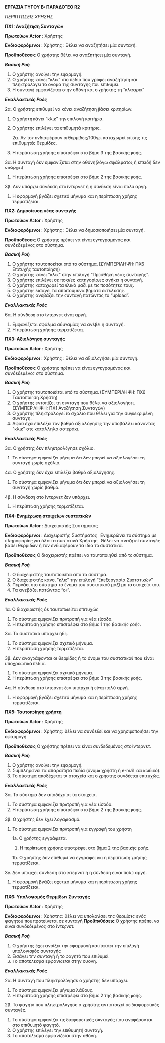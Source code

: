 **ΕΡΓΑΣΙΑ ΤΥΠΟΥ Β: ΠΑΡΑΔΟΤΕΟ R2**

*ΠΕΡΙΠΤΩΣΕΙΣ ΧΡΗΣΗΣ*

**ΠΧ1: Αναζήτηση Συνταγών**   

**Πρωτεύων Actor** : Χρήστης

**Ενδιαφερόμενοι** : 
Χρήστης : Θέλει να αναζητήσει μία συνταγή.

**Προϋποθέσεις**
Ο χρήστης θέλει να αναζητήσει μία συνταγή.

_**Βασική Ροή**_
1. Ο χρήστης ανοίγει την εφαρμογή.
1. Ο χρήστης κάνει “κλικ” στο πεδίο που γράφει αναζήτηση και πληκτρολογεί το όνομα της συνταγής που επιθυμεί.
1.  Η συνταγή εμφανίζεται στην οθόνη και ο χρήστης τη “κλικαρει”

***Εναλλακτικές Ροές***

2α. Ο χρήστης επιθυμεί να κάνει αναζήτηση βάσει κριτηρίων.
1. Ο χρήστη κάνει “κλικ” την επιλογή κριτήρια.
1. Ο χρήστης επιλέγει τα επιθυμητά κριτήρια.
   
   2α. Αν τον ενδιαφέρουν οι θερμίδες/100γρ. καταχωρεί επίσης τις επιθυμητές θερμίδες.
1. Η περίπτωση χρήσης επιστρέφει στο βήμα 3 της βασικής ροής.

3α. Η συνταγή δεν εμφανίζεται στην οθόνη(λόγω σφάλματος ή επειδή δεν υπάρχει)
1. Η περίπτωση χρήσης επιστρέφει στο βήμα 2 της βασικής ροής.

3β. Δεν υπάρχει σύνδεση στο ίντερνετ ή η σύνδεση είναι πολύ αργή.
1. Η εφαρμογή βγάζει σχετικό μήνυμα και η περίπτωση χρήσης τερματίζεται.

**ΠΧ2: Δημοσίευση νέας συνταγής**

**Πρωτεύων Actor** : Χρήστης

**Ενδιαφερόμενοι** : 
Χρήστης : Θέλει να δημοσιοποιήσει μία συνταγή.

**Προϋποθέσεις**
Ο χρήστης πρέπει να είναι εγγεγραμένος και συνδεδεμένος στο σύστημα.

***Βασική Ροή***
1. Ο χρήστης ταυτοποείται από το σύστημα.
  (ΣΥΜΠΕΡΙΛΗΨΗ: ΠΧ6 Επιτυχής ταυτοποίηση)
1. Ο χρήστης κάνει "κλικ" στην επιλογή “Προσθήκη νέας συνταγής”.
1. Ο χρήστης επιλέγει σε ποια/ες κατηγορία/ες ανήκει η συνταγή.
1. Ο χρήστης καταχωρεί τα υλικά μαζί με τις ποσότητες τους.
1. Ο χρήστης εισάγει τα απαιτούμενα βήματα εκτέλεσης.
1. Ο χρήστης ανεβάζει την συνταγή πατώντας το “upload”.

***Εναλλακτικές Ροές***

6α. Η σύνδεση στο ίντερνετ είναι αργή.
1. Εμφανίζεται σφάλμα αδυναμίας να ανέβει η συνταγή.
1. Η περίπτωση χρήσης τερματίζεται.

**ΠΧ3: Αξιολόγηση συνταγής**

**Πρωτεύων Actor** : Χρήστης

**Ενδιαφερόμενοι** : 
Χρήστης : Θέλει να αξιολογήσει μία συνταγή.

**Προϋποθέσεις**
Ο χρήστης πρέπει να είναι εγγεγραμένος και συνδεδεμένος στο σύστημα.

***Βασική Ροή***
1. Ο χρήστης ταυτοποιείται από το σύστημα.
    (ΣΥΜΠΕΡΙΛΗΨΗ: ΠΧ6 Ταυτοποίηση Χρήστη)
1. Ο χρήστης εντοπίζει  τη συνταγή που θέλει να αξιολογήσει.
    (ΣΥΜΠΕΡΙΛΗΨΗ: ΠΧ1 Αναζήτηση Συνταγών)
1. Ο χρήστης πληκτρολογεί το σχόλιο που θέλει για την συγκεκριμένη συνταγή.
1. Αφού έχει επιλέξει τον βαθμό αξιολόγησης την υποβάλλει κάνοντας "κλικ" στο κατάλληλο αστεράκι.

***Εναλλακτικές Ροές***

3α. Ο χρήστης δεν πληκτρολόγησε σχόλιο.
1. Το σύστημα εμφανίζει μήνυμα ότι δεν μπορεί να αξιολογήσει τη συνταγή χωρίς σχόλιο.

4α. Ο χρήστης δεν έχει επιλέξει βαθμό αξιολόγησης.
1. Το σύστημα εμφανίζει μήνυμα ότι δεν μπορεί να αξιολογήσει τη συνταγή χωρίς βαθμό.

4β. Η σύνδεση στο ίντερνετ δεν υπάρχει.
1. Η περίπτωση χρήσης τερματίζεται.

**ΠΧ4: Ενημέρωση στοιχείων συστατικών**

**Πρωτεύων Actor** : Διαχειριστής Συστήματος

**Ενδιαφερόμενοι** : 
Διαχειριστής Συστήματος : Ενημερώνει το σύστημα με πληροφορίες για όλα τα συστατικά
Χρήστης : Θέλει να αναζητεί συνταγές βάσει θερμιδών ή τον ενδιαφέρουν τα ίδια τα συστατικά.

**Προϋποθέσεις**
Ο διαχειριστής πρέπει να ταυτοποιηθεί από το σύστημα.

***Βασική Ροή***
1. Ο διαχειριστής ταυτοποιείται από το σύστημα.
1. Ο διαχειριστής κάνει "κλικ" την επιλογή “Επεξεργασία Συστατικών”
1. Περνάει στο σύστημα το όνομα του συστατικού μαζί με τα στοιχεία του.
1. Τα ανεβάζει πατώντας “οκ”.

***Εναλλακτικές Ροές***

1α. Ο διαχειριστής δε ταυτοποιείται επιτυχώς.
1. Το σύστημα εμφανίζει προτροπή για νέα είσοδο.
1. Η περίπτωση χρήσης επιστρέφει στο βήμα 1 της βασικής ροής.

3α. Το συστατικό υπάρχει ήδη.
1. Το σύστημα εμφανίζει σχετικό μήνυμα.
1. Η περίπτωση χρήσης τερματίζεται.

3β. Δεν αναγράφονται οι θερμίδες ή το όνομα του συστατικού που είναι υποχρεωτικά πεδίά.
1. Το σύστημα εμφανίζει σχετικό μήνυμα.
1. Η περίπτωση χρήσης επιστρέφει στο βήμα 3 της βασικής ροής.

4α. Η σύνδεση στο ίντερνετ δεν υπάρχει ή είναι πολύ αργή.
1. Η εφαρμογή βγάζει σχετικό μήνυμα και η περίπτωση χρήσης τερματίζεται.

**ΠΧ5: Ταυτοποίηση χρήστη**

**Πρωτεύων Actor** : Χρήστης

**Ενδιαφερόμενοι** : 
Χρήστης: Θέλει να συνδεθεί και να χρησιμοποιήσει την εφαρμογή

**Προϋποθέσεις**
Ο χρήστης πρέπει να είναι συνδεδεμένος στο ίντερνετ.

***Βασική Ροή***
1. Ο χρήστης ανοίγει την εφαρμογή.
1. Συμπληρώνει τα απαραίτητα πεδία (όνομα χρήστη ή e-mail και κωδικό).
1. Το σύστημα αποδέχεται τα στοιχεία και ο χρήστης συνδέεται επιτυχώς.


***Εναλλακτικές Ροές***

3α. Το σύστημα δεν αποδέχεται τα στοιχεία.
1. Το σύστημα εμφανίζει προτροπή για νέα είσοδο.
1. Η περίπτωση χρήσης επιστρέφει στο βήμα 2 της βασικής ροής.

3β. Ο χρήστης δεν έχει λογαριασμό.
1. Το σύστημα εμφανίζει προτροπή για εγγραφή του χρήστη:
   
   1a. Ο χρήστης εγγράφεται.
     1. Η περίπτωση χρήσης επιστρέφει στο βήμα 2 της βασικής ροής.
 
   1b. Ο χρήστης δεν επιθυμεί να εγγραφεί και η περίπτωση χρήσης τερματίζεται.

3γ. Δεν υπάρχει σύνδεση στο ίντερνετ ή η σύνδεση είναι πολύ αργή.
1. Η εφαρμογή βγάζει σχετικό μήνυμα και η περίπτωση χρήσης τερματίζεται.

**ΠΧ6: Υπολογισμός Θερμίδων Συνταγής**

**Πρωτεύων Actor** : Χρήστης

**Ενδιαφερόμενοι** : 
Χρήστης: Θέλει να υπολογίσει της θερμίσες ενός φαγητού που προτείνεται σε συνταγή 
**Προϋποθέσεις**
Ο χρήστης πρέπει να είναι συνδεδεμένος στο ίντερνετ.

***Βασική Ροή***
1. Ο χρήστης έχει ανοίξει την εφαρμογή και πατάει την επιλογή υπολογισμός συνταγής
1. Εισάγει την συνταγή ή το φαγητό που επιθυμεί
1. Το αποτέλεσμα εμφανίζεται στην οθόνη.

***Εναλλακτικές Ροές***

2α. Η συνταγή που πληκτρολόγησε ο χρήστης δεν υπάρχει.
1. Το σύστημα εμφανίζει μήνυμα λάθους.
1. Η περίπτωση χρήσης επιστρέφει στο βήμα 2 της βασικής ροής.

2β. Το φαγητό που πληκτρολόγησε ο χρήστης αντιστοιχεί σε διαφορετικές συνταγές.
1. Το σύστημα εμφανίζει τις διαφορετικές συνταγές που αναφέρονται στο επιθυμητό φαγητό.
1. Ο χρήστης επιλέγει την επιθυμητή συνταγή.
1. Το αποτέλεσμα εμφανίζεται στην οθόνη.

